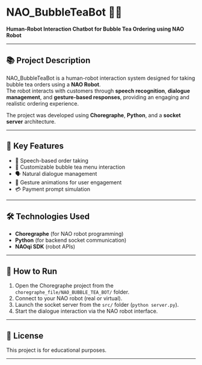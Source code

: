 # NAO_BubbleTeaBot 🤖🧋

**Human-Robot Interaction Chatbot for Bubble Tea Ordering using NAO Robot**

---

## 📚 Project Description
NAO_BubbleTeaBot is a human-robot interaction system designed for taking bubble tea orders using a **NAO Robot**.  
The robot interacts with customers through **speech recognition**, **dialogue management**, and **gesture-based responses**, providing an engaging and realistic ordering experience.

The project was developed using **Choregraphe**, **Python**, and a **socket server** architecture.

---

## 🚀 Key Features
- 🤖 Speech-based order taking
- 🧋 Customizable bubble tea menu interaction
- 🗣️ Natural dialogue management
- 👋 Gesture animations for user engagement
- 💳 Payment prompt simulation

---

## 🛠️ Technologies Used
- **Choregraphe** (for NAO robot programming)
- **Python** (for backend socket communication)
- **NAOqi SDK** (robot APIs)

---


## 🏃 How to Run
1. Open the Choregraphe project from the `choregraphe_file/NAO_BUBBLE_TEA_BOT/` folder.
2. Connect to your NAO robot (real or virtual).
3. Launch the socket server from the `src/` folder (`python server.py`).
4. Start the dialogue interaction via the NAO robot interface.

---


## 📜 License
This project is for educational purposes.

---
